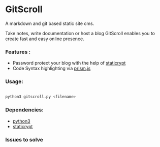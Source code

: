 

# GitScroll

A markdown and git based static site cms.

Take notes, write documentation or host a blog GitScroll enables you to create fast and easy online presence.

### Features : 

* Password protect your blog with the help of [staticrypt](https://github.com/robinmoisson/staticrypt)
* Code Syntax highlighting via [prism.js](https://prismjs.com/index.html)

### Usage:



```bash
 
python3 gitscroll.py <filename>


```

### Dependencies:

* [python3](https://www.python.org/)
* [staticrypt](https://github.com/robinmoisson/staticrypt)


### Issues to solve





